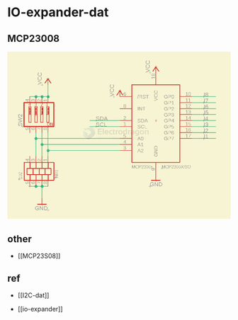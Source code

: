 
# IO-expander-dat

## MCP23008 

![](2024-09-05-17-49-34.png)


## other 

- [[MCP23S08]]

## ref 

- [[I2C-dat]]

- [[io-expander]]